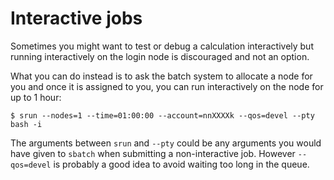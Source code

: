 

# Interactive jobs

Sometimes you might want to test or debug a calculation interactively but
running interactively on the login node is discouraged and not an option.

What you can do instead is to ask the batch system to allocate a node for you
and once it is assigned to you, you can run interactively on the node for up to 1 hour:

    $ srun --nodes=1 --time=01:00:00 --account=nnXXXXk --qos=devel --pty bash -i


The arguments between `srun` and `--pty` could
be any arguments you would have given to `sbatch` when submitting a
non-interactive job. However `--qos=devel` is probably a good idea to avoid
waiting too long in the queue.
